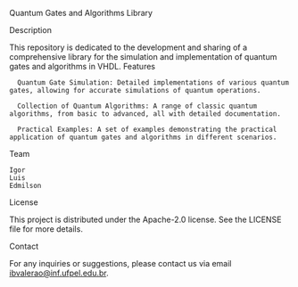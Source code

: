 
Quantum Gates and Algorithms Library

Description

This repository is dedicated to the development and sharing of a comprehensive library for the simulation and implementation of quantum gates and algorithms in VHDL. 
Features

      Quantum Gate Simulation: Detailed implementations of various quantum gates, allowing for accurate simulations of quantum operations.

      Collection of Quantum Algorithms: A range of classic quantum algorithms, from basic to advanced, all with detailed documentation.
       
      Practical Examples: A set of examples demonstrating the practical application of quantum gates and algorithms in different scenarios.
      
Team

    Igor
    Luis
    Edmilson

License

This project is distributed under the Apache-2.0 license. See the LICENSE file for more details.

Contact

For any inquiries or suggestions, please contact us via email ibvalerao@inf.ufpel.edu.br.
